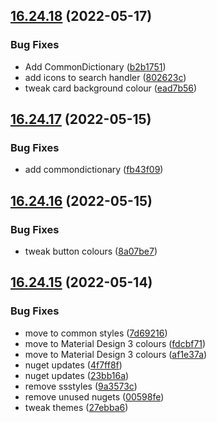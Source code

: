 ## [16.24.18](https://github.com/phandcock/GrampsView/compare/v16.24.17...v16.24.18) (2022-05-17)


### Bug Fixes

* Add CommonDictionary ([b2b1751](https://github.com/phandcock/GrampsView/commit/b2b1751557895c26e5bff9fa53df99e413af5552))
* add icons to search handler ([802623c](https://github.com/phandcock/GrampsView/commit/802623c776708b9d6ecb437959cd29cbd790f475))
* tweak card background colour ([ead7b56](https://github.com/phandcock/GrampsView/commit/ead7b56cb708f2e07f9b372dde445b17129ed5d7))



## [16.24.17](https://github.com/phandcock/GrampsView/compare/v16.24.16...v16.24.17) (2022-05-15)


### Bug Fixes

* add commondictionary ([fb43f09](https://github.com/phandcock/GrampsView/commit/fb43f095caa9b23e10f76521b71ad429d091cdd6))



## [16.24.16](https://github.com/phandcock/GrampsView/compare/v16.24.15...v16.24.16) (2022-05-15)


### Bug Fixes

* tweak button colours ([8a07be7](https://github.com/phandcock/GrampsView/commit/8a07be7a78e5cf83055bc823dc037e5991bb658f))



## [16.24.15](https://github.com/phandcock/GrampsView/compare/v16.24.14...v16.24.15) (2022-05-14)


### Bug Fixes

* move to common styles ([7d69216](https://github.com/phandcock/GrampsView/commit/7d69216a508f9f1480535f78e7c787c9b58e5186))
* move to Material Design 3 colours ([fdcbf71](https://github.com/phandcock/GrampsView/commit/fdcbf71858ae068d4758b05e69e776d14944a5f2))
* move to Material Design 3 colours ([af1e37a](https://github.com/phandcock/GrampsView/commit/af1e37aad98a930fb7288e64bbc49ce870379416))
* nuget updates ([4f7ff8f](https://github.com/phandcock/GrampsView/commit/4f7ff8f48e5f9885d49c2a8e24add3182b45a7ec))
* nuget updates ([23bb16a](https://github.com/phandcock/GrampsView/commit/23bb16ad30d4310508ef6e2d9a7e93c12ab84b14))
* remove ssstyles ([9a3573c](https://github.com/phandcock/GrampsView/commit/9a3573cb770e7e8240d6864217268234be1494cf))
* remove unused nugets ([00598fe](https://github.com/phandcock/GrampsView/commit/00598fe19e9cb3d9e891ff64435a5c0b3b64a037))
* tweak themes ([27ebba6](https://github.com/phandcock/GrampsView/commit/27ebba60260e0be8ec884062e2dddaa42b9b9e94))



